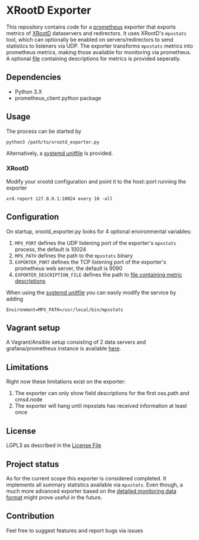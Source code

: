 # XRootD Exporter

This repository contains code for a [prometheus](https://prometheus.io/) exporter that exports metrics of [XRootD](https://xrootd.slac.stanford.edu/) dataservers and redirectors.
It uses XRootD's `mpxstats` tool, which can optionally be enabled on servers/redirectors to send statistics to listeners via UDP.
The exporter transforms `mpxstats` metrics into prometheus metrics, making those available for monitoring via prometheus.
A optional [file](./descriptions.cfg) containing descriptions for metrics is provided seperatly.

## Dependencies

* Python 3.X
* prometheus_client python package

## Usage

The process can be started by 

```
python3 /path/to/xrootd_exporter.py
```

Alternatively, a [systemd unitfile](./xrootd_exporter@.service) is provided.

### XRootD 

Modify your xrootd configuration and point it to the host::port running the exporter

```
xrd.report 127.0.0.1:10024 every 10 -all
```


## Configuration

On startup, xrootd_exporter.py looks for 4 optional environmental variables:

1) `MPX_PORT` defines the UDP listening port of the exporter's `mpxstats` process, the default is 10024
2) `MPX_PATH` defines the path to the `mpxstats` binary 
3) `EXPORTER_PORT` defines the TCP listening port of the exporter's prometheus web server, the default is 9090
4) `EXPORTER_DESCRIPTION_FILE` defines the path to [file containing metric descriptions](./descriptions.cfg)

When using the [systemd unitfile](./xrootd_exporter@.service) you can easily modify the service by adding

```
Environment=MPX_PATH=/usr/local/bin/mpxstats
```

## Vagrant setup

A Vagrant/Ansible setup consisting of 2 data servers and grafana/prometheus instance is available [here](https://github.com/GSI-HPC/xrootd_monitoring_setup).

## Limitations

Right now these limitations exist on the exporter:

1) The exporter can only show field descriptions for the first oss.path and cmsd.node
2) The exporter will hang until mpxstats has received information at least once

## License

LGPL3 as described in the [License File](./LICENSE)

## Project status

As for the current scope this exporter is considered completed.
It implements all summary statistics available via `mpxstats`.
Even though, a much more advanced exporter based on the [detailed monitoring data format](https://xrootd.slac.stanford.edu/doc/dev55/xrd_monitoring.htm#_Toc99653748) might prove useful in the future.

## Contribution

Feel free to suggest features and report bugs via issues

